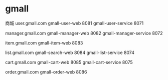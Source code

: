 # gmall
商城
user.gmall.com   gmall-user-web    8081
gmall-user-service 8071

manager.gmall.com gmall-manager-web 8082
gmall-manager-service 8072

item.gmall.com gmall-item-web 8083


list.gmall.com gmall-search-web 8084
gmall-list-service 8074

cart.gmall.com gmall-cart-web 8085
gmall-cart-service 8075

order.gmall.com gmall-order-web 8086

